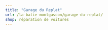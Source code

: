 ```yaml
---
title: "Garage du Replat"
url: /la-batie-montgascon/garage-du-replat/
shop: réparation de voitures
---
```

